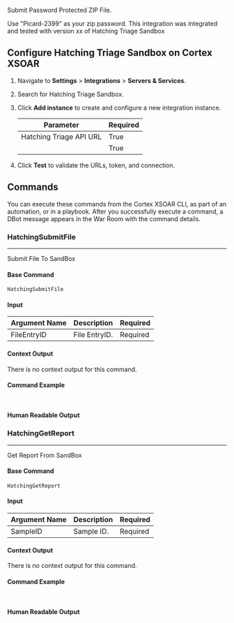 Submit Password Protected ZIP File.

Use "Picard-2399" as your zip password.
This integration was integrated and tested with version xx of Hatching Triage Sandbox

## Configure Hatching Triage Sandbox on Cortex XSOAR

1. Navigate to **Settings** > **Integrations** > **Servers & Services**.
2. Search for Hatching Triage Sandbox.
3. Click **Add instance** to create and configure a new integration instance.

    | **Parameter** | **Required** |
    | --- | --- |
    | Hatching Triage API URL | True |
    |  | True |

4. Click **Test** to validate the URLs, token, and connection.
## Commands
You can execute these commands from the Cortex XSOAR CLI, as part of an automation, or in a playbook.
After you successfully execute a command, a DBot message appears in the War Room with the command details.
### HatchingSubmitFile
***
Submit File To SandBox


#### Base Command

`HatchingSubmitFile`
#### Input

| **Argument Name** | **Description** | **Required** |
| --- | --- | --- |
| FileEntryID | File EntryID. | Required | 


#### Context Output

There is no context output for this command.

#### Command Example
``` ```

#### Human Readable Output



### HatchingGetReport
***
Get Report From SandBox


#### Base Command

`HatchingGetReport`
#### Input

| **Argument Name** | **Description** | **Required** |
| --- | --- | --- |
| SampleID | Sample ID. | Required | 


#### Context Output

There is no context output for this command.

#### Command Example
``` ```

#### Human Readable Output


